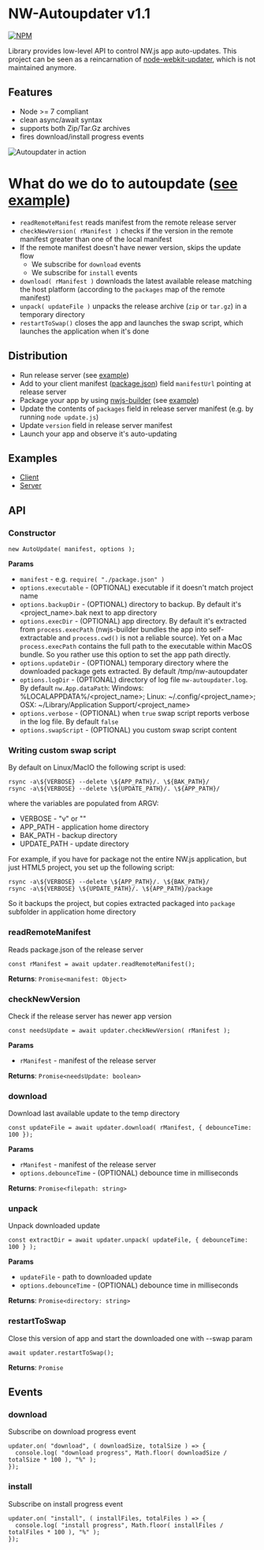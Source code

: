 # NW-Autoupdater v1.1
[![NPM](https://nodei.co/npm/nw-autoupdater.png)](https://nodei.co/npm/nw-autoupdater/)

Library provides low-level API to control NW.js app auto-updates. This project can be seen as a reincarnation of
[node-webkit-updater](https://github.com/edjafarov/node-webkit-updater), which is not maintained anymore.

## Features
- Node >= 7 compliant
- clean async/await syntax
- supports both Zip/Tar.Gz archives
- fires download/install progress events


![Autoupdater in action](https://github.com/dsheiko/nw-autoupdater/raw/master/nw-autoupdater.gif)

# What do we do to autoupdate ([see example](example/client/index.html))
- `readRemoteManifest` reads manifest from the remote release server
- `checkNewVersion( rManifest )` checks if the version in the remote manifest greater than one of the local manifest
- If the remote manifest doesn't have newer version, skips the update flow
  - We subscribe for `download` events
  - We subscribe for `install` events
- `download( rManifest )` downloads the latest available release matching the host platform (according to the `packages` map of the remote manifest)
- `unpack( updateFile )` unpacks the release archive (`zip` or `tar.gz`) in a temporary directory
- `restartToSwap()` closes the app and launches the swap script, which launches the application when it's done


## Distribution

- Run release server (see [example](example/server/README.md))
- Add to your client manifest ([package.json](example/client/package.json)) field `manifestUrl` pointing at release server
- Package your app by using [nwjs-builder](https://github.com/evshiron/nwjs-builder) (see [example](example/client/README.md))
- Update the contents of `packages` field in release server manifest (e.g. by running  `node update.js`)
- Update `version` field in release server manifest
- Launch your app and observe it's auto-updating

## Examples

- [Client](example/client/index.html)
- [Server](example/server/README.md)

## API

### Constructor
```
new AutoUpdate( manifest, options );
```

**Params**
- `manifest` - e.g. `require( "./package.json" )`
- `options.executable` - (OPTIONAL) executable if it doesn't match project name
- `options.backupDir` - (OPTIONAL) directory to backup. By default it's <project_name>.bak next to app directory
- `options.execDir` - (OPTIONAL) app directory.  By default it's extracted from `process.execPath` (nwjs-builder bundles the app into self-extractable and `process.cwd()` is not a reliable source). Yet on a Mac `process.execPath` contains the full path to the executable within MacOS bundle. So you rather use this option to set the app path directly.
- `options.updateDir` - (OPTIONAL) temporary directory where the downloaded package gets extracted. By default /tmp/nw-autoupdater
- `options.logDir` - (OPTIONAL) directory of log file `nw-autoupdater.log`. By default `nw.App.dataPath`: Windows: %LOCALAPPDATA%/<project_name>; Linux: ~/.config/<project_name>; OSX: ~/Library/Application Support/<project_name>
- `options.verbose` - (OPTIONAL) when `true` swap script reports verbose in the log file. By default `false`
- `options.swapScript` - (OPTIONAL) you custom swap script content

### Writing custom swap script

By default on Linux/MacIO the following script is used:
```
rsync -a\${VERBOSE} --delete \${APP_PATH}/. \${BAK_PATH}/
rsync -a\${VERBOSE} --delete \${UPDATE_PATH}/. \${APP_PATH}/
```

where the variables are populated from ARGV:

- VERBOSE - "v" or ""
- APP_PATH - application home directory
- BAK_PATH - backup directory
- UPDATE_PATH - update directory

For example, if you have for package not the entire NW.js application, but just HTML5 project, you set up the following script:
```
rsync -a\${VERBOSE} --delete \${APP_PATH}/. \${BAK_PATH}/
rsync -a\${VERBOSE} \${UPDATE_PATH}/. \${APP_PATH}/package
```
So it backups the project, but copies extracted packaged into `package` subfolder in application home directory



### readRemoteManifest
Reads package.json of the release server
```
const rManifest = await updater.readRemoteManifest();
```
**Returns**: `Promise<manifest: Object>`

### checkNewVersion
Check if the release server has newer app version
```
const needsUpdate = await updater.checkNewVersion( rManifest );
```
**Params**
- `rManifest` - manifest of the release server

**Returns**: `Promise<needsUpdate: boolean>`


### download
Download last available update to the temp directory
```
const updateFile = await updater.download( rManifest, { debounceTime: 100 });
```
**Params**
- `rManifest` - manifest of the release server
- `options.debounceTime` - (OPTIONAL) debounce time in milliseconds

**Returns**: `Promise<filepath: string>`


### unpack
Unpack downloaded update
```
const extractDir = await updater.unpack( updateFile, { debounceTime: 100 } );
```
**Params**
- `updateFile` - path to downloaded update
- `options.debounceTime` - (OPTIONAL) debounce time in milliseconds

**Returns**: `Promise<directory: string>`

### restartToSwap
Close this version of app and start the downloaded one with --swap param
```
await updater.restartToSwap();
```

**Returns**: `Promise`


## Events

### download
Subscribe on download progress event
```
updater.on( "download", ( downloadSize, totalSize ) => {
  console.log( "download progress", Math.floor( downloadSize / totalSize * 100 ), "%" );
});
```

### install
Subscribe on install progress event
```
updater.on( "install", ( installFiles, totalFiles ) => {
  console.log( "install progress", Math.floor( installFiles / totalFiles * 100 ), "%" );
});
```


